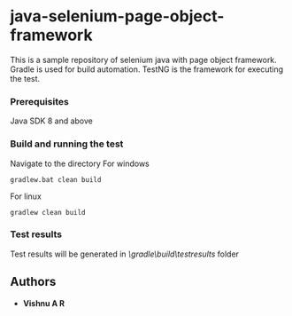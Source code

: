# java-selenium-page-object-framework
This is a sample repository of selenium java with page object framework. Gradle is used for build automation. TestNG is the framework for executing the test.

### Prerequisites
Java SDK 8 and above

### Build and running the test
Navigate to the directory 
For windows 
```
gradlew.bat clean build
```

For linux
```
gradlew clean build
```

### Test results
Test results will be generated in _\gradle\build\testresults_ folder

## Authors
* **Vishnu A R** 

